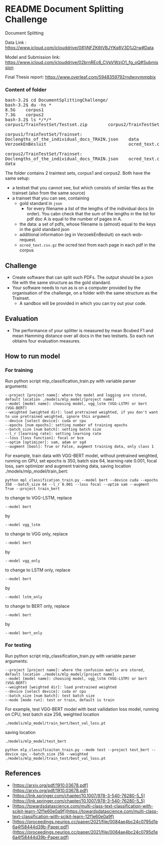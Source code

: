 # README Document Splitting Challenge 
Document Splitting

Data Link : https://www.icloud.com/iclouddrive/081jNFZK6tVBJYKq8V3D1J2rw#Data

Model and Submission link: https://www.icloud.com/iclouddrive/02brnREc6_CVpVWzjO1_fg_oQ#Submission

Final Thesis report: https://www.overleaf.com/5948359792rndwxymmpbjx


### Content of folder

<pre>
bash-3.2$ cd DocumentSplittingChallenge/
bash-3.2$ du -hs *
8.5G    corpus1
7.3G    corpus2
bash-3.2$ ls */*/*
corpus1/TrainTestSet/Testset.zip        corpus2/TrainTestSet/Testset.zip

corpus1/TrainTestSet/Trainset:
Doclengths_of_the_individual_docs_TRAIN.json    data
VerzoekEnBesluit                                ocred_text.csv.gz

corpus2/TrainTestSet/Trainset:
Doclengths_of_the_individual_docs_TRAIN.json    ocred_text.csv.gz
data
</pre>

The folder contains 2 traintest sets, corpus1 and corpus2. Both have the same setup:

* a testset that you cannot see, but which consists of similar files as the trainset (also from the same source)
* a trainset that you can see, containing
    * gold standard in `json`
       * for every filename a list of the lengths of the individual docs (in order). You cabn check that the sum of the lengths in the list for pdf doc A is equal to the number of pages in A.
   * the data: a set of pdfs, whose filename is (almost) equal to the keys in the gold standard json
   * additional information (eg in VerzoekEnBesluit) on each wob-request.
   * `ocred_text.csv.gz` the ocred text from each page in each pdf in the corpus 


## Challenge

* Create software that can split such PDFs. The output should be a json file with the same structure as the gold standard.
* Your software needs to run as is on a computer provided by the organisation of the challenge, on a folder with the same structure as the Trainset. 
    * A sandbox will be provided in which you can try out your code.


## Evaluation

* The performance of your splitter is measured by mean Bcubed F1 and mean Hamming distance over all docs in the two testsets. So each run obtains four evaluation measures.

## How to run model
### For training
Run python script mlp_classification_train.py with variable parser arguments:
```
--project [project name]: where the model and logging are stored, default location ./models/mlp_model/[project name]
--model [model name]: choosing model, vgg_lstm (VGG-LSTM) or bert (VGG-BERT)
--weighted [weighted dir]: load pretrained weighted, if you don't want to use pretrained weighted, ignore this argument
--device [select device]: cuda or cpu
--epochs [num epochs]: setting number of training epochs
--batch_size [num batch]: setting batch size
--l_r [learning rate]: setting learning rate
--loss [loss function]: focal or bce
--optim [optimizer]: sam, adam or sgd
--augment [bool]: True or False, augment training data, only class 1
```

For example, train data with VGG-BERT model, without pretrained weighted, running on GPU, set epochs is 350, batch size 64, learning rate 0.001, focal loss, sam optimizer and augment training data, saving location ./models/mlp_model/train_bert: 

```
python mpl_classification_train.py --model bert --device cuda --epochs 350 --batch_size 64 --l_r 0.001 --loss focal --optim sam --augment True --project train_bert
```
to change to VGG-LSTM, replace 
```
--model bert
```
by 
```
--model vgg_lstm
```

to change to VGG only, replace 
```
--model bert
```
by 
```
--model vgg_only
```

to change to LSTM only, replace 
```
--model bert
```
by 
```
--model lstm_only
```

to change to BERT only, replace 
```
--model bert
```
by 
```
--model bert_only
```

### For testing
Run python script mlp_classification_train.py with variable parser arguments:
```
--project [project name]: where the confusion matrix are stored, default location ./models/mlp_model/[project name]
--model [model name]: choosing model, vgg_lstm (VGG-LSTM) or bert (VGG-BERT)
--weighted [weighted dir]: load pretrained weighted
--device [select device]: cuda or cpu
--batch_size [num batch]: test batch size
--mode [mode run]: test or train, default is train
```

For example, test VGG-BERT model with best vailidation loss model, running on CPU, test batch size 256, 
weighted location 
```
./models/mlp_model/train_bert/best_val_loss.pt
```

saving location 
```
./models/mlp_model/test_bert
```

```
python mlp_classificaiton_train.py --mode test --project test_bert --device cpu --batch_size 256 --weighted ./models/mlp_model/train_test/best_val_loss.pt
```


## References
- [https://arxiv.org/pdf/1910.03678.pdf](https://arxiv.org/pdf/1910.03678.pdf)
- [https://link.springer.com/chapter/10.1007/978-3-540-76280-5_5](https://link.springer.com/chapter/10.1007/978-3-540-76280-5_5)
- [https://towardsdatascience.com/multi-class-text-classification-with-scikit-learn-12f1e60e0a9f](https://towardsdatascience.com/multi-class-text-classification-with-scikit-learn-12f1e60e0a9f)
- [https://proceedings.neurips.cc/paper/2021/file/0084ae4bc24c0795d1e6a4f58444d39b-Paper.pdf](https://proceedings.neurips.cc/paper/2021/file/0084ae4bc24c0795d1e6a4f58444d39b-Paper.pdf)
